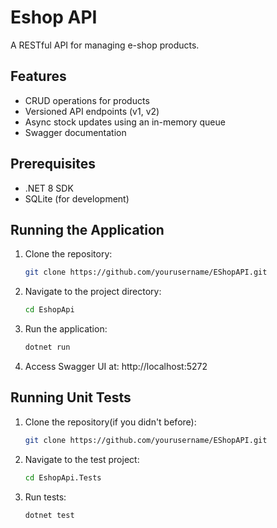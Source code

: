 # Eshop API  

A RESTful API for managing e-shop products.

## Features  
- CRUD operations for products  
- Versioned API endpoints (v1, v2)  
- Async stock updates using an in-memory queue  
- Swagger documentation  

## Prerequisites  
- .NET 8 SDK  
- SQLite (for development)  

## Running the Application  
1. Clone the repository:  
   ```bash  
   git clone https://github.com/yourusername/EShopAPI.git
   
2. Navigate to the project directory:

   ```bash  
   cd EshopApi
   
3. Run the application:

   ```bash  
   dotnet run
   
4. Access Swagger UI at:
  http://localhost:5272


## Running Unit Tests

1. Clone the repository(if you didn't before):  
   ```bash  
   git clone https://github.com/yourusername/EShopAPI.git
   
2. Navigate to the test project:

    ```bash
    cd EshopApi.Tests
    
3. Run tests:

    ```bash
    dotnet test 
